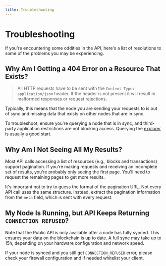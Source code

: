 ```yaml
---
title: Troubleshooting
---
```


# Troubleshooting

If you're encountering some oddities in the API, here's a list of resolutions to some of the problems you may be experiencing.

## Why Am I Getting a 404 Error on a Resource That Exists?

> All HTTP requests have to be sent with the `Content-Type: application/json` header. If the header is not present it will result in malformed responses or request rejections.

Typically, this means that the node you are sending your requests to is out of sync and missing data that exists on other nodes that are in sync.

To troubleshoot, ensure you're querying a node that is in sync, and third-party application restrictions are not blocking access. Querying the [explorer](https://explorer.solar.io:8443/api) is usually a good start.

## Why Am I Not Seeing All My Results?

Most API calls accessing a list of resources (e.g., blocks and transactions) support pagination. If you're making requests and receiving an incomplete set of results, you're probably only seeing the first page. You'll need to request the remaining pages to get more results.

It's important not to try to guess the format of the pagination URL. Not every API call uses the same structure. Instead, extract the pagination information from the `meta` field, which is sent with every request.

## My Node Is Running, but API Keeps Returning `CONNECTION REFUSED`?

Note that the Public API is only available after a node has fully synced. This ensures your data on the blockchain is up to date. A full sync may take up to 15h, depending on your hardware configuration and network speed.

If your node is synced and you still get `CONNECTION_REFUSED` error, please check your firewall configuration and if needed whitelist your client.
